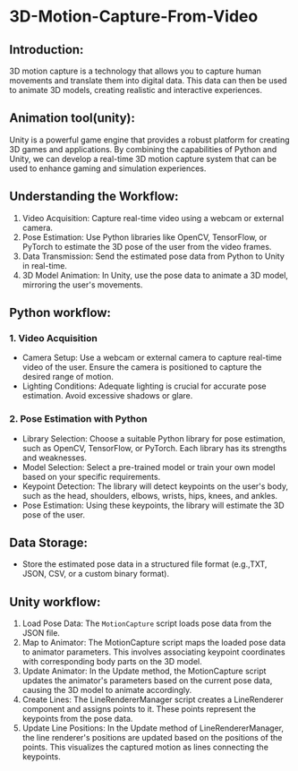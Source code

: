 # 3D-Motion-Capture-From-Video

## Introduction:
3D motion capture is a technology that allows you to capture human movements and translate them into digital data. This data can then be used to animate 3D models, creating realistic and interactive experiences.

## Animation tool(unity):
Unity is a powerful game engine that provides a robust platform for creating 3D games and applications. By combining the capabilities of Python and Unity, we can develop a real-time 3D motion capture system that can be used to enhance gaming and simulation experiences.

## Understanding the Workflow:
1. Video Acquisition: Capture real-time video using a webcam or external camera.
2. Pose Estimation: Use Python libraries like OpenCV, TensorFlow, or PyTorch to estimate the 3D pose of the user from the video frames.
3. Data Transmission: Send the estimated pose data from Python to Unity in real-time.
4. 3D Model Animation: In Unity, use the pose data to animate a 3D model, mirroring the user's movements.

## Python workflow:
### 1. Video Acquisition
   * Camera Setup: Use a webcam or external camera to capture real-time video of the user. Ensure the camera is positioned to capture the desired range of motion.
   * Lighting Conditions: Adequate lighting is crucial for accurate pose estimation. Avoid excessive shadows or glare.
### 2. Pose Estimation with Python
   * Library Selection: Choose a suitable Python library for pose estimation, such as OpenCV, TensorFlow, or PyTorch. Each library has its strengths and weaknesses.
   * Model Selection: Select a pre-trained model or train your own model based on your specific requirements.
   * Keypoint Detection: The library will detect keypoints on the user's body, such as the head, shoulders, elbows, wrists, hips, knees, and ankles.
   * Pose Estimation: Using these keypoints, the library will estimate the 3D pose of the user.

## Data Storage:
* Store the estimated pose data in a structured file format (e.g.,TXT, JSON, CSV, or a custom binary format).

## Unity workflow:
1. Load Pose Data: The `MotionCapture` script loads pose data from the JSON file.
2. Map to Animator: The MotionCapture script maps the loaded pose data to animator parameters. This involves associating keypoint coordinates with corresponding body parts on the 3D model.
3. Update Animator: In the Update method, the MotionCapture script updates the animator's parameters based on the current pose data, causing the 3D model to animate accordingly.
4. Create Lines: The LineRendererManager script creates a LineRenderer component and assigns points to it. These points represent the keypoints from the pose data.
5. Update Line Positions: In the Update method of LineRendererManager, the line renderer's positions are updated based on the positions of the points. This visualizes the captured motion as lines connecting the keypoints.
